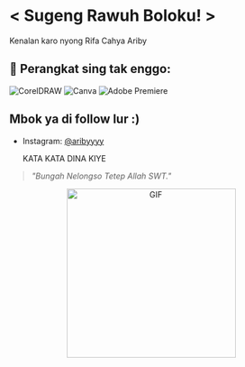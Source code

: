 #  < Sugeng Rawuh Boloku! >

Kenalan karo nyong Rifa Cahya Ariby 

## 🔧 Perangkat sing tak enggo:
![CorelDRAW](https://img.shields.io/badge/-CorelDRAW-009E5B?style=flat-square&logo=coreldraw&logoColor=white)
![Canva](https://img.shields.io/badge/-Canva-00C4CC?style=flat-square&logo=canva&logoColor=white)
![Adobe Premiere](https://img.shields.io/badge/-Adobe%20Premiere-FF6A00?style=flat-square&logo=adobe-premiere-pro&logoColor=white)

## Mbok ya di follow lur :)
- Instagram: [@aribyyyy](https://www.instagram.com/aribyyyy/)




  KATA KATA DINA KIYE
> *"Bungah Nelongso Tetep Allah SWT."*

<p align="center">
  <img src="https://media.giphy.com/media/3o7abKhOpu0NwenH3O/giphy.gif" alt="GIF" width="300px">
</p>
